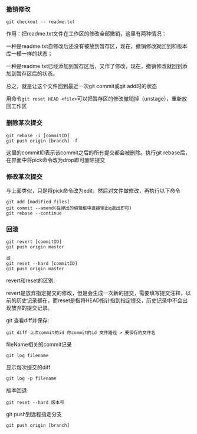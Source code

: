 ### 撤销修改

```
git checkout -- readme.txt
```

作用：把readme.txt文件在工作区的修改全部撤销，这里有两种情况：

一种是readme.txt自修改后还没有被放到暂存区，现在，撤销修改就回到和版本库一模一样的状态；

一种是readme.txt已经添加到暂存区后，又作了修改，现在，撤销修改就回到添加到暂存区后的状态。

总之，就是让这个文件回到最近一次git commit或git add时的状态

用命令`git reset HEAD <file>`可以把暂存区的修改撤销掉（unstage），重新放回工作区

### 删除某次提交

```
git rebase -i [commitID]
git push origin [branch] -f
```

这里的commitID表示该commit之后的所有提交都会被删除。执行git rebase后，在界面中将pick命令改为drop即可删除提交

### 修改某次提交

与上面类似，只是将pick命令改为edit，然后对文件做修改，再执行以下命令

```
git add [modified files]
git commit --amend(在弹出的编辑框中直接输出q退出即可)
git rebase --continue
```

### 回滚

```
git revert [commitID]
git push origin master

或
git reset --hard [commitID]
git push origin master
```

revert和reset的区别:

revert是放弃指定提交的修改，但是会生成一次新的提交，需要填写提交注释，以前的历史记录都在，而reset是指将HEAD指针指到指定提交，历史记录中不会出现放弃的提交记录。



git 查看diff并保存: 

```
git diff 上次commit的id 你commit的id 文件路径 > 要保存的文件名
```

fileName相关的commit记录

```
git log filename
```

显示每次提交的diff

```
git log -p filename
```

版本回退

```
git reset --hard 版本号
```

git push到远程指定分支

```
git push origin [branch]
```


